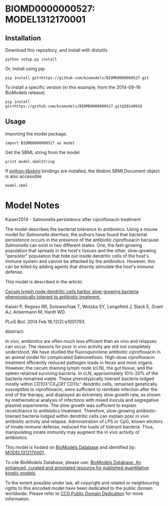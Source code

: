 # BIOMD0000000527: MODEL1312170001

## Installation

Download this repository, and install with distutils

`python setup.py install`

Or, install using pip

`pip install git+https://github.com/biomodels/BIOMD0000000527.git`

To install a specific version (in this example, from the 2014-09-16 BioModels release)

`pip install git+https://github.com/biomodels/BIOMD0000000527.git@20140916`

## Usage

Importing the model package.

`import BIOMD0000000527 as model`

Get the SBML string from the model

`print model.sbmlString`

If [python-libsbml](https://pypi.python.org/pypi/python-libsbml) bindings are
installed, the libsbml.SBMLDocument object is also accessible

`model.sbml`


# Model Notes


Kaiser2014 - Salmonella persistence after ciprofloxacin treatment

The model describes the bacterial tolerance to antibiotics. Using a mouse
model for _Salmonella diarrhea_, the authors have found that bacterial
persistence occurs in the presence of the antibiotic ciprofloxacin because
_Salmonella_ can exist in two different states. One, the fast-growing
population that spreads in the host's tissues and the other, slow-growing
"persister" population that hide out inside dendritic cells of the host's
immune system and cannot be attacked by the antibiotics. However, this can be
killed by adding agents that directly stimulate the host's immune defense.

This model is described in the article:

[Cecum lymph node dendritic cells harbor slow-growing bacteria phenotypically
tolerant to antibiotic treatment.](http://identifiers.org/pubmed/24558351)

Kaiser P, Regoes RR, Dolowschiak T, Wotzka SY, Lengefeld J, Slack E, Grant AJ,
Ackermann M, Hardt WD.

PLoS Biol. 2014 Feb 18;12(2):e1001793.

Abstract:

In vivo, antibiotics are often much less efficient than ex vivo and relapses
can occur. The reasons for poor in vivo activity are still not completely
understood. We have studied the fluoroquinolone antibiotic ciprofloxacin in an
animal model for complicated Salmonellosis. High-dose ciprofloxacin treatment
efficiently reduced pathogen loads in feces and most organs. However, the
cecum draining lymph node (cLN), the gut tissue, and the spleen retained
surviving bacteria. In cLN, approximately 10%-20% of the bacteria remained
viable. These phenotypically tolerant bacteria lodged mostly within
CD103⁺CX₃CR1⁻CD11c⁺ dendritic cells, remained genetically susceptible to
ciprofloxacin, were sufficient to reinitiate infection after the end of the
therapy, and displayed an extremely slow growth rate, as shown by mathematical
analysis of infections with mixed inocula and segregative plasmid experiments.
The slow growth was sufficient to explain recalcitrance to antibiotics
treatment. Therefore, slow-growing antibiotic-tolerant bacteria lodged within
dendritic cells can explain poor in vivo antibiotic activity and relapse.
Administration of LPS or CpG, known elicitors of innate immune defense,
reduced the loads of tolerant bacteria. Thus, manipulating innate immunity may
augment the in vivo activity of antibiotics.

This model is hosted on [BioModels Database](http://www.ebi.ac.uk/biomodels/)
and identified by:
[MODEL1312170001](http://identifiers.org/biomodels.db/MODEL1312170001).

To cite BioModels Database, please use: [BioModels Database: An enhanced,
curated and annotated resource for published quantitative kinetic
models](http://identifiers.org/pubmed/20587024).

To the extent possible under law, all copyright and related or neighbouring
rights to this encoded model have been dedicated to the public domain
worldwide. Please refer to [CC0 Public Domain
Dedication](http://creativecommons.org/publicdomain/zero/1.0/) for more
information.


